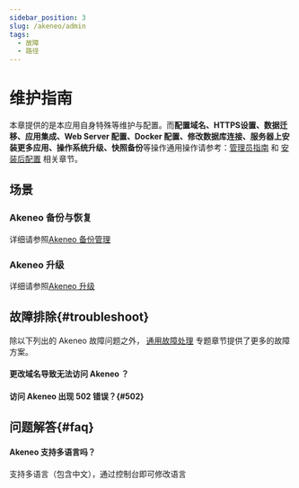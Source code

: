 ```yaml
---
sidebar_position: 3
slug: /akeneo/admin
tags:
  - 故障
  - 路径
---
```



# 维护指南

本章提供的是本应用自身特殊等维护与配置。而**配置域名、HTTPS设置、数据迁移、应用集成、Web Server 配置、Docker 配置、修改数据库连接、服务器上安装更多应用、操作系统升级、快照备份**等操作通用操作请参考：[管理员指南](../administrator) 和 [安装后配置](../install/setup) 相关章节。

## 场景

### Akeneo 备份与恢复

详细请参照[Akeneo 备份管理](https://docs.akeneo.com/6.0/technical_architecture/technical_information/operation_processes.html#backup-management)

### Akeneo 升级

详细请参照[Akeneo 升级](https://docs.akeneo.com/6.0/migrate_pim/upgrade_major_version.html#upgrade-from-5-0-to-6-0)

## 故障排除{#troubleshoot}

除以下列出的 Akeneo 故障问题之外， [通用故障处理](../troubleshoot) 专题章节提供了更多的故障方案。  

#### 更改域名导致无法访问 Akeneo ？

#### 访问 Akeneo 出现 502 错误？{#502}


## 问题解答{#faq}

#### Akeneo 支持多语言吗？

支持多语言（包含中文），通过控制台即可修改语言

